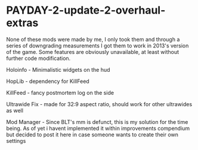 # PAYDAY-2-update-2-overhaul-extras
None of these mods were made by me, I only took them and through a series of downgrading measurements I got them to work in 2013's version of the game.
Some features are obviously unavailable, at least without further code modification.

Holoinfo - Minimalistic widgets on the hud

HopLib - dependency for KillFeed

KillFeed - fancy postmortem log on the side

Ultrawide Fix - made for 32:9 aspect ratio, should work for other ultrawides as well

Mod Manager - Since BLT's mm is defunct, this is my solution for the time being. As of yet i havent implemented it within improvements compendium but decided to post it here in case someone wants to create their own settings
